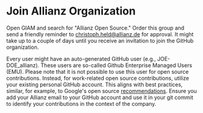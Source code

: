 # Join Allianz Organization

Open GIAM and search for "Allianz Open Source." Order this group and send a friendly reminder to christoph.held@allianz.de for approval. It might take up to a couple of days until you receive an invitation to join the GitHub organization.

Every user might have an auto-generated GitHub user (e.g., JOE-DOE_allianz). These users are so-called Github Enterprise Managed Users (EMU). Please note that it is not possible to use this user for open source contributions. Instead, for work-related open source contributions, utilize your existing personal GitHub account. This aligns with best practices, similar, for example, to Google's open source [recommendations](https://opensource.google/documentation/reference/github/accounts#which). Ensure you add your Allianz email to your GitHub account and use it in your git commit to identify your contributions in the context of the company.


